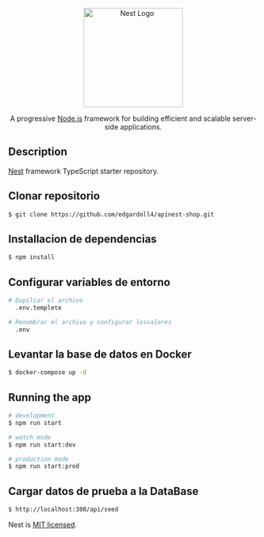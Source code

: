 <p align="center">
  <a href="http://nestjs.com/" target="blank"><img src="https://nestjs.com/img/logo-small.svg" width="200" alt="Nest Logo" /></a>
</p>

[circleci-image]: https://img.shields.io/circleci/build/github/nestjs/nest/master?token=abc123def456
[circleci-url]: https://circleci.com/gh/nestjs/nest

  <p align="center">A progressive <a href="http://nodejs.org" target="_blank">Node.js</a> framework for building efficient and scalable server-side applications.</p>
    <p align="center">
  <!--[![Backers on Open Collective](https://opencollective.com/nest/backers/badge.svg)](https://opencollective.com/nest#backer)
  [![Sponsors on Open Collective](https://opencollective.com/nest/sponsors/badge.svg)](https://opencollective.com/nest#sponsor)-->

## Description

[Nest](https://github.com/nestjs/nest) framework TypeScript starter repository.

## Clonar repositorio

```bash
$ git clone https://github.com/edgardoll4/apinest-shop.git
```
## Installacion de dependencias

```bash
$ npm install
```
## Configurar variables de entorno

```bash
# Dupilcar el archivo
  .env.templete
```
```bash
# Renombrar el archivo y configurar losvalores
  .env
```
## Levantar la base de datos en Docker

```bash
$ docker-compose up -d
```
## Running the app

```bash
# development
$ npm run start

# watch mode
$ npm run start:dev

# production mode
$ npm run start:prod
```
## Cargar datos de prueba a la DataBase

```bash
$ http://localhost:300/api/seed
```

Nest is [MIT licensed](LICENSE).
